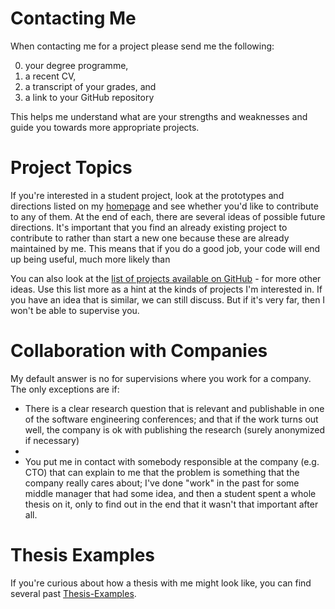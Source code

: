 
# Contacting Me 

 When contacting me for a project please send me the following: 
 
 0) your degree programme, 
 1) a recent CV, 
 2) a transcript of your grades, and 
 3) a link to your GitHub repository

This helps me understand what are your strengths and weaknesses and guide you towards more appropriate projects. 

# Project Topics

If you're interested in a student project, look at the prototypes and directions listed on my [homepage](../README.md) and see whether you'd like to contribute to any of them. At the end of each, there are several ideas of possible future directions. It's important that you find an already existing project to contribute to rather than start a new one because these are already maintained by me. This means that if you do a good job, your code will end up being useful, much more likely than 

You can also look at the [list of projects available on GitHub](https://github.com/mircealungu/student-projects/) - for more other ideas. Use this list more as a hint at the kinds of projects I'm interested in. If you have an idea that is similar, we can still discuss. But if it's very far, then I won't be able to supervise you. 
# Collaboration with Companies

My default answer is no for supervisions where you work for a company. The only exceptions are if:

- There is a clear research question that is relevant and publishable in one of the software engineering conferences; and that if the work turns out well, the company is ok with publishing the research (surely anonymized if necessary)
- 
- You put me in contact with somebody responsible at the company (e.g. CTO) that can explain to me that the problem is something that the company really cares about; I've done "work" in the past for some middle manager that had some idea, and then a student spent a whole thesis on it, only to find out in the end that it wasn't that important after all. 

# Thesis Examples

 If you're curious about how a thesis with me might look like, you can find several past [Thesis-Examples](notes/Thesis-Examples.md). 
